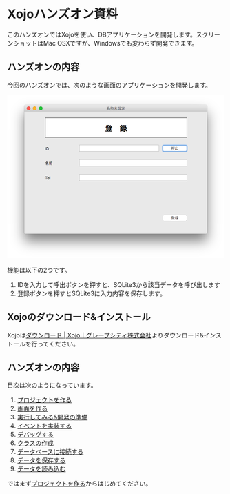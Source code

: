 # Xojoハンズオン資料

このハンズオンではXojoを使い、DBアプリケーションを開発します。スクリーンショットはMac OSXですが、Windowsでも変わらず開発できます。

## ハンズオンの内容

今回のハンズオンでは、次のような画面のアプリケーションを開発します。

![](images/screenshot.png)

機能は以下の2つです。

1. IDを入力して呼出ボタンを押すと、SQLite3から該当データを呼び出します
2. 登録ボタンを押すとSQLite3に入力内容を保存します。

## Xojoのダウンロード&インストール

Xojoは[ダウンロード | Xojo｜グレープシティ株式会社](https://xojo.grapecity.com/download)よりダウンロード&インストールを行ってください。

## ハンズオンの内容

目次は次のようになっています。

1. [プロジェクトを作る](1.md)
2. [画面を作る](2.md)
3. [実行してみる&開発の準備](3.md)
4. [イベントを実装する](4.md)
5. [デバッグする](5.md)
6. [クラスの作成](6.md)
7. [データベースに接続する](7.md)
8. [データを保存する](8.md)
9. [データを読み込む](9.md)

ではまず[プロジェクトを作る](1.md)からはじめてください。
